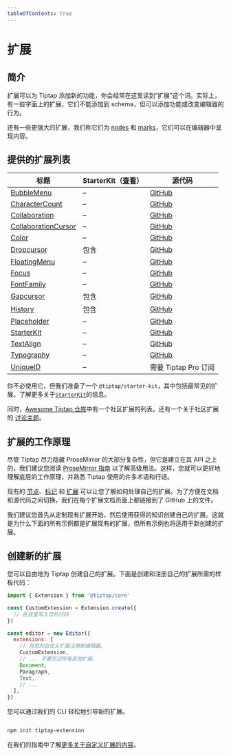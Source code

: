 ```yaml
---
tableOfContents: true
---
```


# 扩展

## 简介

扩展可以为 Tiptap 添加新的功能，你会经常在这里读到“扩展”这个词。实际上，有一些字面上的扩展，它们不能添加到 schema，但可以添加功能或改变编辑器的行为。

还有一些更强大的扩展，我们称它们为 [nodes](https://tiptap.dev/api/nodes) 和 [marks](https://tiptap.dev/api/marks)，它们可以在编辑器中呈现内容。

## 提供的扩展列表

| 标题                                                         | StarterKit（[查看](https://tiptap.dev/api/extensions/starter-kit)） | 源代码                                                       |
| ------------------------------------------------------------ | ------------------------------------------------------------ | ------------------------------------------------------------ |
| [BubbleMenu](https://tiptap.dev/api/extensions/bubble-menu) | –                                                            | [GitHub](https://github.com/ueberdosis/tiptap/blob/main/packages/extension-bubble-menu/) |
| [CharacterCount](https://tiptap.dev/api/extensions/character-count) | –                                                            | [GitHub](https://github.com/ueberdosis/tiptap/blob/main/packages/extension-character-count/) |
| [Collaboration](https://tiptap.dev/api/extensions/collaboration) | –                                                            | [GitHub](https://github.com/ueberdosis/tiptap/blob/main/packages/extension-collaboration/) |
| [CollaborationCursor](https://tiptap.dev/api/extensions/collaboration-cursor) | –                                                            | [GitHub](https://github.com/ueberdosis/tiptap/blob/main/packages/extension-collaboration-cursor/) |
| [Color](https://tiptap.dev/api/extensions/color)        | –                                                            | [GitHub](https://github.com/ueberdosis/tiptap/blob/main/packages/extension-color/) |
| [Dropcursor](https://tiptap.dev/api/extensions/dropcursor) | 包含                                                         | [GitHub](https://github.com/ueberdosis/tiptap/blob/main/packages/extension-dropcursor/) |
| [FloatingMenu](https://tiptap.dev/api/extensions/floating-menu) | –                                                            | [GitHub](https://github.com/ueberdosis/tiptap/blob/main/packages/extension-floating-menu/) |
| [Focus](https://tiptap.dev/api/extensions/focus)        | –                                                            | [GitHub](https://github.com/ueberdosis/tiptap/blob/main/packages/extension-focus/) |
| [FontFamily](https://tiptap.dev/api/extensions/font-family) | –                                                            | [GitHub](https://github.com/ueberdosis/tiptap/blob/main/packages/extension-font-family/) |
| [Gapcursor](https://tiptap.dev/api/extensions/gapcursor) | 包含                                                         | [GitHub](https://github.com/ueberdosis/tiptap/blob/main/packages/extension-gapcursor/) |
| [History](https://tiptap.dev/api/extensions/history)    | 包含                                                         | [GitHub](https://github.com/ueberdosis/tiptap/blob/main/packages/extension-history/) |
| [Placeholder](https://tiptap.dev/api/extensions/placeholder) | –                                                            | [GitHub](https://github.com/ueberdosis/tiptap/blob/main/packages/extension-placeholder/) |
| [StarterKit](https://tiptap.dev/api/extensions/starter-kit) | –                                                            | [GitHub](https://github.com/ueberdosis/tiptap/blob/main/packages/starter-kit/) |
| [TextAlign](https://tiptap.dev/api/extensions/text-align) | –                                                            | [GitHub](https://github.com/ueberdosis/tiptap/blob/main/packages/extension-text-align/) |
| [Typography](https://tiptap.dev/api/extensions/typography) | –                                                            | [GitHub](https://github.com/ueberdosis/tiptap/blob/main/packages/extension-typography/) |
| [UniqueID](https://tiptap.dev/api/extensions/unique-id) | –                                                            | 需要 Tiptap Pro 订阅                                         |

你不必使用它，但我们准备了一个 `@tiptap/starter-kit`，其中包括最常见的扩展。了解更多关于[`StarterKit`](https://tiptap.dev/guide/configuration#default-extensions)的信息。

同时，[Awesome Tiptap 仓库](https://github.com/ueberdosis/awesome-tiptap#community-extensions)中有一个社区扩展的列表。还有一个关于社区扩展的 [讨论主题](https://github.com/ueberdosis/tiptap/discussions/2973)。

## 扩展的工作原理

尽管 Tiptap 尽力隐藏 ProseMirror 的大部分复杂性，但它是建立在其 API 之上的，我们建议您阅读 [ProseMirror 指南](https://prosemirror.net/docs/guide/) 以了解高级用法。这样，您就可以更好地理解底层的工作原理，并熟悉 Tiptap 使用的许多术语和行话。

现有的 [节点](https://tiptap.dev/api/nodes)、[标记](https://tiptap.dev/api/marks) 和 [扩展](https://tiptap.dev/api/extensions) 可以让您了解如何处理自己的扩展。为了方便在文档和源代码之间切换，我们在每个扩展文档页面上都链接到了 GitHub 上的文件。

我们建议您首先从定制现有扩展开始，然后使用获得的知识创建自己的扩展。这就是为什么下面的所有示例都是扩展现有的扩展，但所有示例也将适用于新创建的扩展。

## 创建新的扩展

您可以自由地为 Tiptap 创建自己的扩展。下面是创建和注册自己的扩展所需的样板代码：

```js
import { Extension } from '@tiptap/core'

const CustomExtension = Extension.create({
  // 在这里写入您的代码
})

const editor = new Editor({
  extensions: [
    // 将您的自定义扩展注册到编辑器。
    CustomExtension,
    // ... 不要忘记所有其他扩展。
    Document,
    Paragraph,
    Text,
    // ...
  ],
})
```

您可以通过我们的 CLI 轻松地引导新的扩展。

```bash

npm init tiptap-extension
```

在我们的指南中了解[更多关于自定义扩展的内容](https://tiptap.dev/guide/custom-extensions)。
